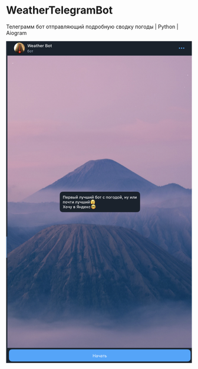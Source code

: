 # WeatherTelegramBot
Телеграмм бот отправляющий подробную сводку погоды | Python | Aiogram


![Стартовая страница](Ref/start.png)
